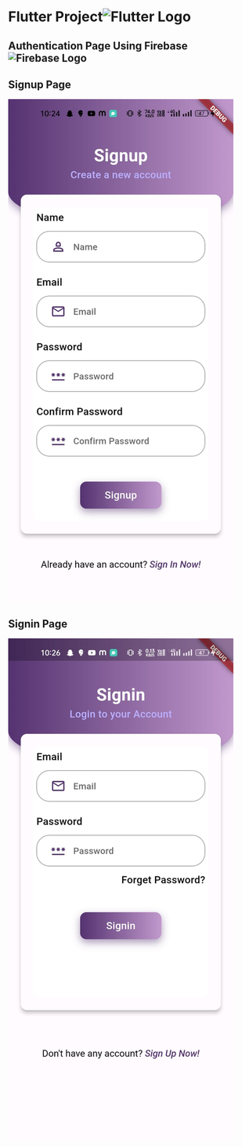 # Flutter Project![Flutter Logo](assets/Screenshots/icons8-flutter-48.png)



## Authentication Page Using Firebase![Firebase Logo](assets/Screenshots/icons8-firebase-48.png)



## Signup Page

![Signup Page](assets/Screenshots/Register%20Page.jpg)

## Signin Page

![Signin Page](assets/Screenshots/Signup%20Page.jpg)
